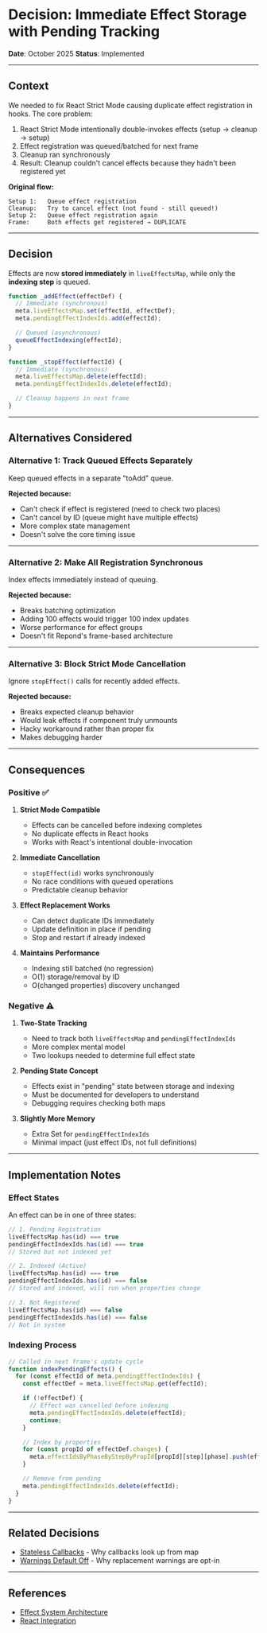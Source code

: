 # Decision: Immediate Effect Storage with Pending Tracking

**Date**: October 2025
**Status**: Implemented

---

## Context

We needed to fix React Strict Mode causing duplicate effect registration in hooks. The core problem:

1. React Strict Mode intentionally double-invokes effects (setup → cleanup → setup)
2. Effect registration was queued/batched for next frame
3. Cleanup ran synchronously
4. Result: Cleanup couldn't cancel effects because they hadn't been registered yet

**Original flow:**
```
Setup 1:   Queue effect registration
Cleanup:   Try to cancel effect (not found - still queued!)
Setup 2:   Queue effect registration again
Frame:     Both effects get registered → DUPLICATE
```

---

## Decision

Effects are now **stored immediately** in `liveEffectsMap`, while only the **indexing step** is queued.

```typescript
function _addEffect(effectDef) {
  // Immediate (synchronous)
  meta.liveEffectsMap.set(effectId, effectDef);
  meta.pendingEffectIndexIds.add(effectId);

  // Queued (asynchronous)
  queueEffectIndexing(effectId);
}

function _stopEffect(effectId) {
  // Immediate (synchronous)
  meta.liveEffectsMap.delete(effectId);
  meta.pendingEffectIndexIds.delete(effectId);

  // Cleanup happens in next frame
}
```

---

## Alternatives Considered

### Alternative 1: Track Queued Effects Separately
Keep queued effects in a separate "toAdd" queue.

**Rejected because:**
- Can't check if effect is registered (need to check two places)
- Can't cancel by ID (queue might have multiple effects)
- More complex state management
- Doesn't solve the core timing issue

---

### Alternative 2: Make All Registration Synchronous
Index effects immediately instead of queuing.

**Rejected because:**
- Breaks batching optimization
- Adding 100 effects would trigger 100 index updates
- Worse performance for effect groups
- Doesn't fit Repond's frame-based architecture

---

### Alternative 3: Block Strict Mode Cancellation
Ignore `stopEffect()` calls for recently added effects.

**Rejected because:**
- Breaks expected cleanup behavior
- Would leak effects if component truly unmounts
- Hacky workaround rather than proper fix
- Makes debugging harder

---

## Consequences

### Positive ✅

1. **Strict Mode Compatible**
   - Effects can be cancelled before indexing completes
   - No duplicate effects in React hooks
   - Works with React's intentional double-invocation

2. **Immediate Cancellation**
   - `stopEffect(id)` works synchronously
   - No race conditions with queued operations
   - Predictable cleanup behavior

3. **Effect Replacement Works**
   - Can detect duplicate IDs immediately
   - Update definition in place if pending
   - Stop and restart if already indexed

4. **Maintains Performance**
   - Indexing still batched (no regression)
   - O(1) storage/removal by ID
   - O(changed properties) discovery unchanged

### Negative ⚠️

1. **Two-State Tracking**
   - Need to track both `liveEffectsMap` and `pendingEffectIndexIds`
   - More complex mental model
   - Two lookups needed to determine full effect state

2. **Pending State Concept**
   - Effects exist in "pending" state between storage and indexing
   - Must be documented for developers to understand
   - Debugging requires checking both maps

3. **Slightly More Memory**
   - Extra Set for `pendingEffectIndexIds`
   - Minimal impact (just effect IDs, not full definitions)

---

## Implementation Notes

### Effect States

An effect can be in one of three states:

```typescript
// 1. Pending Registration
liveEffectsMap.has(id) === true
pendingEffectIndexIds.has(id) === true
// Stored but not indexed yet

// 2. Indexed (Active)
liveEffectsMap.has(id) === true
pendingEffectIndexIds.has(id) === false
// Stored and indexed, will run when properties change

// 3. Not Registered
liveEffectsMap.has(id) === false
pendingEffectIndexIds.has(id) === false
// Not in system
```

### Indexing Process

```typescript
// Called in next frame's update cycle
function indexPendingEffects() {
  for (const effectId of meta.pendingEffectIndexIds) {
    const effectDef = meta.liveEffectsMap.get(effectId);

    if (!effectDef) {
      // Effect was cancelled before indexing
      meta.pendingEffectIndexIds.delete(effectId);
      continue;
    }

    // Index by properties
    for (const propId of effectDef.changes) {
      meta.effectIdsByPhaseByStepByPropId[propId][step][phase].push(effectId);
    }

    // Remove from pending
    meta.pendingEffectIndexIds.delete(effectId);
  }
}
```

---

## Related Decisions

- [Stateless Callbacks](./stateless-callbacks.md) - Why callbacks look up from map
- [Warnings Default Off](./warnings-default-off.md) - Why replacement warnings are opt-in

---

## References

- [Effect System Architecture](../architecture/effect-system.md)
- [React Integration](../architecture/react-integration.md)
